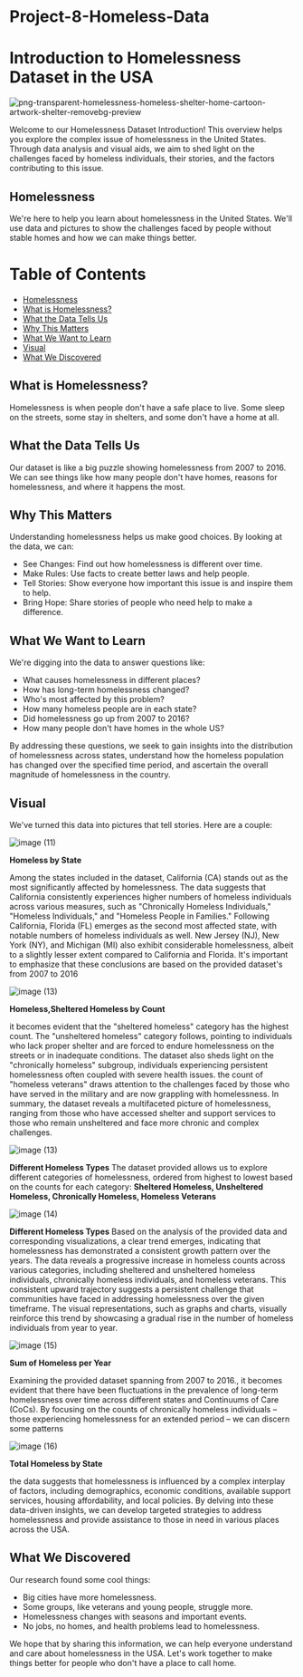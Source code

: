 # Project-8-Homeless-Data

# Introduction to Homelessness Dataset in the USA
![png-transparent-homelessness-homeless-shelter-home-cartoon-artwork-shelter-removebg-preview](https://github.com/TacoBadger/project-8-Homeless-Data/assets/11693256/3e3a7c37-afc2-4b78-a15c-db81d481bbcc)
 <!-- Replace with an image related to homelessness -->
Welcome to our Homelessness Dataset Introduction! This overview helps you explore the complex issue of homelessness in the United States. Through data analysis and visual aids, we aim to shed light on the challenges faced by homeless individuals, their stories, and the factors contributing to this issue.

## Homelessness
We're here to help you learn about homelessness in the United States. We'll use data and pictures to show the challenges faced by people without stable homes and how we can make things better.


# Table of Contents
- [Homelessness](#homelessness)
- [What is Homelessness?](#what-is-homelessness)
- [What the Data Tells Us](#what-the-data-tells-us)
- [Why This Matters](#why-this-matters)
- [What We Want to Learn](#what-we-want-to-learn)
- [Visual](#visual)
- [What We Discovered](#what-we-discovered)

## What is Homelessness?
Homelessness is when people don't have a safe place to live. Some sleep on the streets, some stay in shelters, and some don't have a home at all.

## What the Data Tells Us
Our dataset is like a big puzzle showing homelessness from 2007 to 2016. We can see things like how many people don't have homes, reasons for homelessness, and where it happens the most.

## Why This Matters
Understanding homelessness helps us make good choices. By looking at the data, we can:
- See Changes: Find out how homelessness is different over time.
- Make Rules: Use facts to create better laws and help people.
- Tell Stories: Show everyone how important this issue is and inspire them to help.
- Bring Hope: Share stories of people who need help to make a difference.

## What We Want to Learn
We're digging into the data to answer questions like:
- What causes homelessness in different places?
- How has long-term homelessness changed?
- Who's most affected by this problem?
- How many homeless people are in each state?
- Did homelessness go up from 2007 to 2016?
- How many people don't have homes in the whole US?

By addressing these questions, we seek to gain insights into the distribution of homelessness across states, understand how the homeless population has changed over the specified time period, and ascertain the overall magnitude of homelessness in the country.

## Visual
We've turned this data into pictures that tell stories. Here are a couple:

![image (11)](https://github.com/TacoBadger/project-8-Homeless-Data/assets/11693256/0b563287-32d9-4294-87c1-4c0178cb47c5)

**Homeless by State**


Among the states included in the dataset, California (CA) stands out as the most significantly affected by homelessness. The data suggests that California consistently experiences higher numbers of homeless individuals across various measures, such as "Chronically Homeless Individuals," "Homeless Individuals," and "Homeless People in Families." Following California, Florida (FL) emerges as the second most affected state, with notable numbers of homeless individuals as well. New Jersey (NJ), New York (NY), and Michigan (MI) also exhibit considerable homelessness, albeit to a slightly lesser extent compared to California and Florida. It's important to emphasize that these conclusions are based on the provided dataset's from 2007 to 2016



![image (13)](https://github.com/TacoBadger/project-8-Homeless-Data/assets/11693256/6fb8ae3a-c73a-4e48-974f-e022266a468b)

**Homeless,Sheltered Homeless by Count**


it becomes evident that the "sheltered homeless" category has the highest count.
The "unsheltered homeless" category follows, pointing to individuals who lack proper shelter and are forced to endure homelessness on the streets or in inadequate conditions.
The dataset also sheds light on the "chronically homeless" subgroup, individuals experiencing persistent homelessness often coupled with severe health issues.
the count of "homeless veterans" draws attention to the challenges faced by those who have served in the military and are now grappling with homelessness.
In summary, the dataset reveals a multifaceted picture of homelessness, ranging from those who have accessed shelter and support services to those who remain unsheltered and face more chronic and complex challenges.




![image (13)](https://github.com/TacoBadger/project-8-Homeless-Data/assets/11693256/2ed32d69-ff37-4a3d-95c3-8c0ba88133cb)

**Different Homeless Types**
The dataset provided allows us to explore different categories of homelessness, ordered from highest to lowest based on the counts for each category:
**Sheltered Homeless,
Unsheltered Homeless,
Chronically Homeless,
Homeless Veterans**

![image (14)](https://github.com/TacoBadger/project-8-Homeless-Data/assets/11693256/28fbdc08-7031-4276-aae8-a7dd77666d6f)


**Different Homeless Types**
Based on the analysis of the provided data and corresponding visualizations, a clear trend emerges, indicating that homelessness has demonstrated a consistent growth pattern over the years. The data reveals a progressive increase in homeless counts across various categories, including sheltered and unsheltered homeless individuals, chronically homeless individuals, and homeless veterans. This consistent upward trajectory suggests a persistent challenge that communities have faced in addressing homelessness over the given timeframe. The visual representations, such as graphs and charts, visually reinforce this trend by showcasing a gradual rise in the number of homeless individuals from year to year.



![image (15)](https://github.com/TacoBadger/project-8-Homeless-Data/assets/11693256/2e09423f-6a64-4a98-b390-d20d6e1e7e1b)


**Sum of Homeless per Year**

Examining the provided dataset spanning from 2007 to 2016., it becomes evident that there have been fluctuations in the prevalence of long-term homelessness over time across different states and Continuums of Care (CoCs). By focusing on the counts of chronically homeless individuals – those experiencing homelessness for an extended period – we can discern some patterns



![image (16)](https://github.com/TacoBadger/project-8-Homeless-Data/assets/11693256/2a33ae7f-f148-44aa-a2d0-0cbaa76849fa)

**Total Homeless by State**

the data suggests that homelessness is influenced by a complex interplay of factors, including demographics, economic conditions, available support services, housing affordability, and local policies. By delving into these data-driven insights, we can develop targeted strategies to address homelessness and provide assistance to those in need in various places across the USA.



## What We Discovered
Our research found some cool things:
- Big cities have more homelessness.
- Some groups, like veterans and young people, struggle more.
- Homelessness changes with seasons and important events.
- No jobs, no homes, and health problems lead to homelessness.

We hope that by sharing this information, we can help everyone understand and care about homelessness in the USA. Let's work together to make things better for people who don't have a place to call home.
